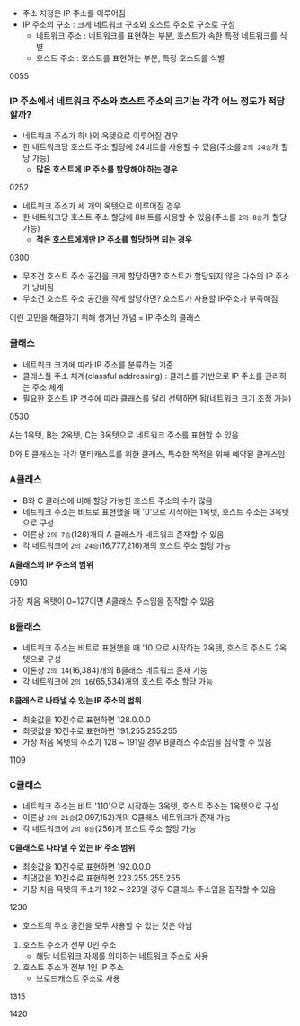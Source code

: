 - 주소 지정은 IP 주소를 이루어짐
- IP 주소의 구조 : 크게 네트워크 구조와 호스트 주소로 구소로 구성
	- 네트워크 주소 : 네트워크를 표현하는 부분, 호스트가 속한 특정 네트워크를 식별
	- 호스트 주소 : 호스트를 표현하는 부분, 특정 호스트를 식별

0055

### IP 주소에서 네트워크 주소와 호스트 주소의 크기는 각각 어느 정도가 적당할까?
- 네트워크 주소가 하나의 옥텟으로 이루어질 경우
- 한 네트워크당 호스트 주소 할당에 24비트를 사용할 수 있음(주소를 `2의 24승`개 할당 가능)
	- **많은 호스트에 IP 주소를 할당해야 하는 경우**

0252

- 네트워크 주소가 세 개의 옥텟으로 이루어질 경우
- 한 네트워크당 호스트 주소 할당에 8비트를 사용할 수 있음(주소를 `2의 8승`개 할당 가능)
	- **적은 호스트에게만 IP 주소를 할당하면 되는 경우**

0300

- 무조건 호스트 주소 공간을 크게 할당하면? 호스트가 할당되지 않은 다수의 IP 주소가 낭비됨
- 무조건 호스트 주소 공간을 작게 할당하면? 호스트가 사용할 IP주소가 부족해짐

이런 고민을 해결하기 위해 생겨난 개념 = IP 주소의 클래스

### 클래스
- 네트워크 크기에 따라 IP 주소를 분류하는 기준
- 클래스풀 주소 체계(classful addressing) : 클래스를 기반으로 IP 주소를 관리하는 주소 체계
- 필요한 호스트 IP 갯수에 따라 클래스를 달리 선택하면 됨(네트워크 크기 조정 가능)

0530

A는 1옥텟, B는 2옥텟, C는 3옥텟으로 네트워크 주소를 표현할 수 있음

D와 E 클래스는 각각 멀티캐스트를 위한 클래스, 특수한 목적을 위해 예약된 클래스임

### A클래스
- B와 C 클래스에 비해 할당 가능한 호스트 주소의 수가 많음
- 네트워크 주소는 비트로 표현했을 때 '0'으로 시작하는 1옥텟, 호스트 주소는 3옥텟으로 구성
- 이론상 `2의 7승`(128)개의 A 클래스가 네트워크 존재할 수 있음
- 각 네트워크에 `2의 24승`(16,777,216)개의 호스트 주소 할당 가능

**A클래스의 IP 주소의 범위**

0910

가장 처음 옥텟이 0~127이면 A클래스 주소임을 짐작할 수 있음

### B클래스
- 네트워크 주소는 비트로 표현했을 때 '10'으로 시작하는 2옥텟, 호스트 주소도 2옥텟으로 구성
- 이론상 `2의 14`(16,384)개의 B클래스 네트워크 존재 가능
- 각 네트워크에 `2의 16`(65,534)개의 호스트 주소 할당 가능

**B클래스로 나타낼 수 있는 IP 주소의 범위**
- 최솟값을 10진수로 표현하면 128.0.0.0
- 최댓값을 10진수로 표현하면 191.255.255.255
- 가장 처음 옥텟의 주소가 128 ~ 191일 경우 B클래스 주소임을 짐작할 수 있음

1109

### C클래스
- 네트워크 주소는 비트 '110'으로 시작하는 3옥텟, 호스트 주소는 1옥텟으로 구성
- 이론상 `2의 21승`(2,097,152)개의 C클래스 네트워크가 존재 가능
- 각 네트워크에 `2의 8승`(256)개 호스트 주소 할당 가능

**C클래스로 나타낼 수 있는 IP 주소 범위**
- 최솟값을 10진수로 표현하면 192.0.0.0
- 최댓값을 10진수로 표현하면 223.255.255.255
- 가장 처음 옥텟의 주소가 192 ~ 223일 경우 C클래스 주소임을 짐작할 수 있음

1230

- 호스트의 주소 공간을 모두 사용할 수 있는 것은 아님
1. 호스트 주소가 전부 0인 주소
	- 해당 네트워크 자체를 의미하는 네트워크 주소로 사용
2. 호스트 주소가 전부 1인 IP 주소
	- 브로드캐스트 주소로 사용

1315

1420